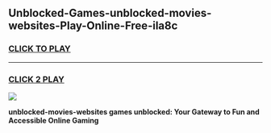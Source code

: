 
## Unblocked-Games-unblocked-movies-websites-Play-Online-Free-ila8c
<h3>
<a href="https://premium76.site?title=unblocked-movies-websites&ref=26A">CLICK TO PLAY</a></h3>
<hr>

<h3>
<a href="https://premium76.site?title=unblocked-movies-websites&ref=26A">CLICK 2 PLAY</a>
  
</h3>

<a href="https://premium76.site?title=unblocked-movies-websites&ref=26A"><img src="https://clearcache.store/games.png"></a>


**unblocked-movies-websites games unblocked: Your Gateway to Fun and Accessible Online Gaming**
